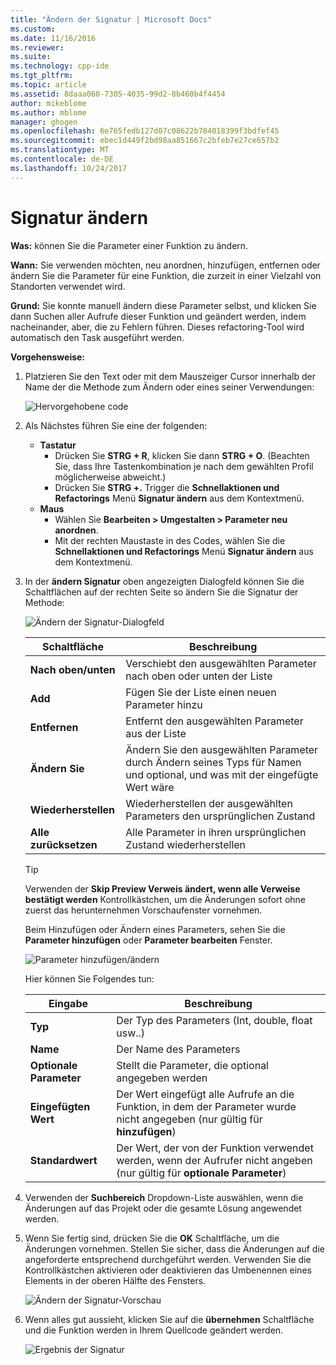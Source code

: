 ```yaml
---
title: "Ändern der Signatur | Microsoft Docs"
ms.custom: 
ms.date: 11/16/2016
ms.reviewer: 
ms.suite: 
ms.technology: cpp-ide
ms.tgt_pltfrm: 
ms.topic: article
ms.assetid: 8daaa060-7305-4035-99d2-8b460b4f4454
author: mikeblome
ms.author: mblome
manager: ghogen
ms.openlocfilehash: 6e765fedb127d07c08622b784018399f3bdfef45
ms.sourcegitcommit: ebec1d449f2bd98aa851667c2bfeb7e27ce657b2
ms.translationtype: MT
ms.contentlocale: de-DE
ms.lasthandoff: 10/24/2017
---
```

# <a name="change-signature"></a>Signatur ändern
**Was:** können Sie die Parameter einer Funktion zu ändern.

**Wann:** Sie verwenden möchten, neu anordnen, hinzufügen, entfernen oder ändern Sie die Parameter für eine Funktion, die zurzeit in einer Vielzahl von Standorten verwendet wird.  

**Grund:** Sie konnte manuell ändern diese Parameter selbst, und klicken Sie dann Suchen aller Aufrufe dieser Funktion und geändert werden, indem nacheinander, aber, die zu Fehlern führen.  Dieses refactoring-Tool wird automatisch den Task ausgeführt werden.

**Vorgehensweise:**

1. Platzieren Sie den Text oder mit dem Mauszeiger Cursor innerhalb der Name der die Methode zum Ändern oder eines seiner Verwendungen:

   ![Hervorgehobene code](images/changesignature_highlight.png)

1. Als Nächstes führen Sie eine der folgenden:
   * **Tastatur**
     * Drücken Sie **STRG + R**, klicken Sie dann **STRG + O**.  (Beachten Sie, dass Ihre Tastenkombination je nach dem gewählten Profil möglicherweise abweicht.)
     * Drücken Sie **STRG +.** Trigger die **Schnellaktionen und Refactorings** Menü **Signatur ändern** aus dem Kontextmenü.
   * **Maus**
     * Wählen Sie **Bearbeiten > Umgestalten > Parameter neu anordnen**.
     * Mit der rechten Maustaste in des Codes, wählen Sie die **Schnellaktionen und Refactorings** Menü **Signatur ändern** aus dem Kontextmenü.

1. In der **ändern Signatur** oben angezeigten Dialogfeld können Sie die Schaltflächen auf der rechten Seite so ändern Sie die Signatur der Methode:

   ![Ändern der Signatur-Dialogfeld](images/changesignature_dialog.png)

   | Schaltfläche | Beschreibung
   | ------ | ---
   | **Nach oben/unten**    | Verschiebt den ausgewählten Parameter nach oben oder unten der Liste
   | **Add**        | Fügen Sie der Liste einen neuen Parameter hinzu
   | **Entfernen**     | Entfernt den ausgewählten Parameter aus der Liste
   | **Ändern Sie**     | Ändern Sie den ausgewählten Parameter durch Ändern seines Typs für Namen und optional, und was mit der eingefügte Wert wäre
   | **Wiederherstellen**     | Wiederherstellen der ausgewählten Parameters den ursprünglichen Zustand
   | **Alle zurücksetzen** | Alle Parameter in ihren ursprünglichen Zustand wiederherstellen

   > [!TIP]
   > Verwenden der **Skip Preview Verweis ändert, wenn alle Verweise bestätigt werden** Kontrollkästchen, um die Änderungen sofort ohne zuerst das herunternehmen Vorschaufenster vornehmen.

   Beim Hinzufügen oder Ändern eines Parameters, sehen Sie die **Parameter hinzufügen** oder **Parameter bearbeiten** Fenster.

   ![Parameter hinzufügen/ändern](images/changesignature_addmodify.png)

   Hier können Sie Folgendes tun:

   | Eingabe | Beschreibung
   | ----- | ---
   | **Typ**               | Der Typ des Parameters (Int, double, float usw..)
   | **Name**               | Der Name des Parameters
   | **Optionale Parameter** | Stellt die Parameter, die optional angegeben werden
   | **Eingefügten Wert**     | Der Wert eingefügt alle Aufrufe an die Funktion, in dem der Parameter wurde nicht angegeben (nur gültig für **hinzufügen**)
   | **Standardwert**      | Der Wert, der von der Funktion verwendet werden, wenn der Aufrufer nicht angeben (nur gültig für **optionale Parameter**)

1. Verwenden der **Suchbereich** Dropdown-Liste auswählen, wenn die Änderungen auf das Projekt oder die gesamte Lösung angewendet werden.

1. Wenn Sie fertig sind, drücken Sie die **OK** Schaltfläche, um die Änderungen vornehmen.  Stellen Sie sicher, dass die Änderungen auf die angeforderte entsprechend durchgeführt werden.  Verwenden Sie die Kontrollkästchen aktivieren oder deaktivieren das Umbenennen eines Elements in der oberen Hälfte des Fensters.

   ![Ändern der Signatur-Vorschau](images/changesignature_preview.png)

1. Wenn alles gut aussieht, klicken Sie auf die **übernehmen** Schaltfläche und die Funktion werden in Ihrem Quellcode geändert werden.

   ![Ergebnis der Signatur](images/changesignature_result.png)